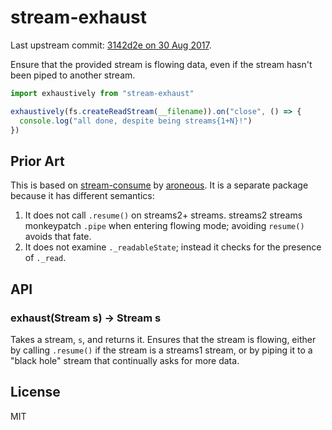 # stream-exhaust

Last upstream commit: [3142d2e on 30 Aug 2017](https://github.com/chrisdickinson/stream-exhaust/commit/3142d2e2ac0eb301d561ddf501407fbd75ebb1ee).

Ensure that the provided stream is flowing data, even if the stream hasn't been
piped to another stream.

```javascript
import exhaustively from "stream-exhaust"

exhaustively(fs.createReadStream(__filename)).on("close", () => {
  console.log("all done, despite being streams{1+N}!")
})
```

## Prior Art

This is based on [stream-consume](https://github.com/aroneous/stream-consume)
by [aroneous](https://github.com/aroneous). It is a separate package because it has
different semantics:

1. It does not call `.resume()` on streams2+ streams. streams2 streams monkeypatch `.pipe`
   when entering flowing mode; avoiding `resume()` avoids that fate.
2. It does not examine `._readableState`; instead it checks for the presence of `._read`.

## API

### exhaust(Stream s) -> Stream s

Takes a stream, `s`, and returns it. Ensures that the stream is flowing, either by calling
`.resume()` if the stream is a streams1 stream, or by piping it to a "black hole" stream that
continually asks for more data.

## License

MIT

